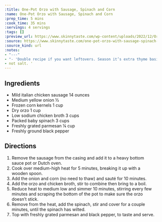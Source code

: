```yaml
---
:title: One-Pot Orzo with Sausage, Spinach and Corn
:name: One-Pot Orzo with Sausage, Spinach and Corn
:prep_time: 5 mins
:cook_time: 35 mins
:servings: 4 servings
:tags: []
:preview_url: https://www.skinnytaste.com/wp-content/uploads/2022/12/Orzo-with-Italian-Sausage-Corn-and-Spinach-7-520x520.jpg
:source: https://www.skinnytaste.com/one-pot-orzo-with-sausage-spinach-and-corn/
:source_kind: url
:notes:
- "---"
- "- 'Double recipe if you want leftovers. Season it’s extra thyme basil oregano but"
- not salt. '
---
```


## Ingredients
- Mild italian chicken sausage 14 ounces
- Medium yellow onion ½
- Frozen corn kernels 1 cup
- Dry orzo 1 cup
- Low sodium chicken broth 3 cups
- Packed baby spinach 3 cups
- Freshly grated parmesan ¼ cup
- Freshly ground black pepper


## Directions
1. Remove the sausage from the casing and add it to a heavy bottom sauce pot or Dutch oven.
2. Cook over medium-high heat for 5 minutes, breaking it up with a wooden spoon.
3. Add the onion and corn (no need to thaw) and sauté for 10 minutes.
4. Add the orzo and chicken broth, stir to combine then bring to a boil.
5. Reduce heat to medium low and simmer 10 minutes, stirring every few minutes and scraping the bottom of the pot to make sure the orzo doesn’t stick.
6. Remove from the heat, add the spinach, stir and cover for a couple minutes, until the spinach has wilted.
7. Top with freshly grated parmesan and black pepper, to taste and serve.
